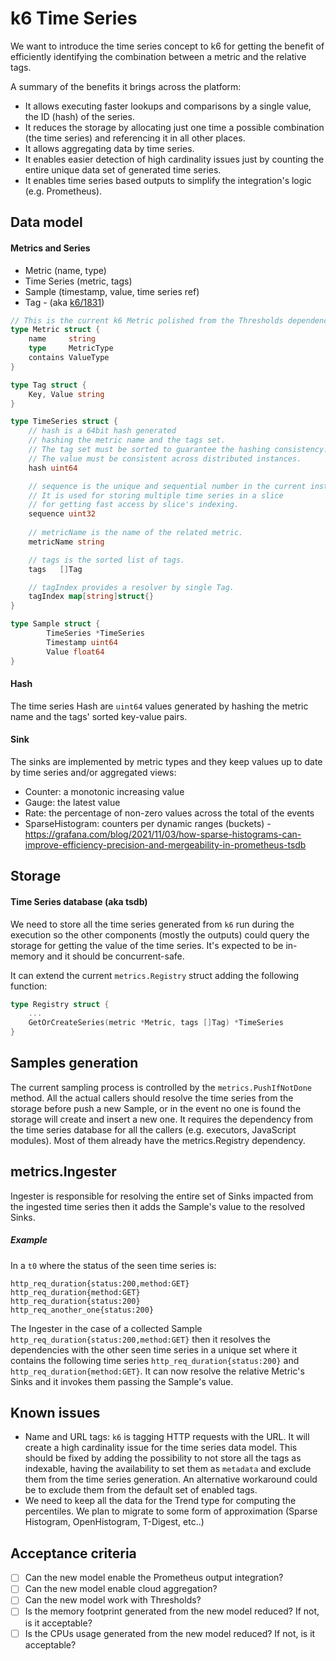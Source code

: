 # k6 Time Series

We want to introduce the time series concept to k6 for getting the benefit of efficiently identifying the combination between a metric and the relative tags.

A summary of the benefits it brings across the platform:

* It allows executing faster lookups and comparisons by a single value, the ID (hash) of the series.
* It reduces the storage by allocating just one time a possible combination (the time series) and referencing it in all other places. 
* It allows aggregating data by time series.
* It enables easier detection of high cardinality issues just by counting the entire unique data set of generated time series.
* It enables time series based outputs to simplify the integration's logic (e.g. Prometheus).

## Data model

#### Metrics and Series

* Metric (name, type)
* Time Series (metric, tags)
* Sample (timestamp, value, time series ref)
* Tag - (aka [k6/1831](https://github.com/grafana/k6/issues/1831))

```go
// This is the current k6 Metric polished from the Thresholds dependencies.
type Metric struct {
	name     string
	type     MetricType
	contains ValueType
}

type Tag struct {
    Key, Value string
}

type TimeSeries struct {
	// hash is a 64bit hash generated
	// hashing the metric name and the tags set.
	// The tag set must be sorted to guarantee the hashing consistency.
	// The value must be consistent across distributed instances.
	hash uint64 

	// sequence is the unique and sequential number in the current instance.
	// It is used for storing multiple time series in a slice
	// for getting fast access by slice's indexing.
	sequence uint32
	
	// metricName is the name of the related metric.
	metricName string

	// tags is the sorted list of tags.
	tags   []Tag

	// tagIndex provides a resolver by single Tag.
	tagIndex map[string]struct{}
}

type Sample struct {
        TimeSeries *TimeSeries
        Timestamp uint64
        Value float64
}
```

#### Hash

The time series Hash are `uint64` values generated by hashing the metric name and the tags' sorted key-value pairs.

#### Sink

The sinks are implemented by metric types and they keep values up to date by time series and/or aggregated views:

* Counter: a monotonic increasing value
* Gauge: the latest value
* Rate: the percentage of non-zero values across the total of the events 
* SparseHistogram: counters per dynamic ranges (buckets) - https://grafana.com/blog/2021/11/03/how-sparse-histograms-can-improve-efficiency-precision-and-mergeability-in-prometheus-tsdb

## Storage

#### Time Series database (aka tsdb)

We need to store all the time series generated from `k6` run during the execution so the other components (mostly the outputs) could query the storage for getting the value of the time series. It's expected to be in-memory and it should be concurrent-safe.

It can extend the current `metrics.Registry` struct adding the following function:

```go
type Registry struct {
    ...
    GetOrCreateSeries(metric *Metric, tags []Tag) *TimeSeries
}
```

## Samples generation

The current sampling process is controlled by the `metrics.PushIfNotDone` method. All the actual callers should resolve the time series from the storage before push a new Sample, or in the event no one is found the storage will create and insert a new one.
It requires the dependency from the time series database for all the callers (e.g. executors, JavaScript modules). Most of them already have the metrics.Registry dependency.

## metrics.Ingester

Ingester is responsible for resolving the entire set of Sinks impacted from the ingested time series then it adds the Sample's value to the resolved Sinks.

##### Example

In a `t0` where the status of the seen time series is:

```text
http_req_duration{status:200,method:GET}
http_req_duration{method:GET}
http_req_duration{status:200}
http_req_another_one{status:200}
```

The Ingester in the case of a collected Sample `http_req_duration{status:200,method:GET}` then it resolves the dependencies with the other seen time series in a unique set where it contains the following time series  `http_req_duration{status:200}` and `http_req_duration{method:GET}`. It can now resolve the relative Metric's Sinks and it invokes them passing the Sample's value.

## Known issues

* Name and URL tags: `k6` is tagging HTTP requests with the URL. It will create a high cardinality issue for the time series data model. This should be fixed by adding the possibility to not store all the tags as indexable, having the availability to set them as `metadata` and exclude them from the time series generation. An alternative workaround could be to exclude them from the default set of enabled tags.
* We need to keep all the data for the Trend type for computing the percentiles. We plan to migrate to some form of approximation (Sparse Histogram, OpenHistogram, T-Digest, etc..)

## Acceptance criteria

- [ ] Can the new model enable the Prometheus output integration?
- [ ] Can the new model enable cloud aggregation?
- [ ] Can the new model work with Thresholds?
- [ ] Is the memory footprint generated from the new model reduced? If not, is it acceptable?
- [ ] Is the CPUs usage generated from the new model reduced? If not, is it acceptable?
